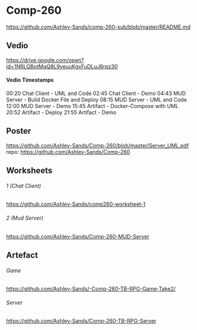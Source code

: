 # Comp-260
https://github.com/Ashley-Sands/comp-260-sub/blob/master/README.md

## Vedio
https://drive.google.com/open?id=1NRLQBotMqQ8L9yeuuKgxFuDLuJ6rpz30

#### Vedio Timestamps
00:20 Chat Client - UML and Code
02:45 Chat Client - Demo
04:43 MUD Server - Build Docker File and Deploy
08:15 MUD Server - UML and Code
12:00 MUD Server - Demo
15:45 Artifact - Docker-Compose with UML
20:52 Artifact - Deploy
21:55 Artifact - Demo

## Poster
https://github.com/Ashley-Sands/Comp-260/blob/master/Server_UML.pdf  
repo: https://github.com/Ashley-Sands/Comp-260

## Worksheets
###### 1 (Chat Client)
https://github.com/Ashley-Sands/comp260-worksheet-1

###### 2 (Mud Server)
https://github.com/Ashley-Sands/Comp-260-MUD-Server

## Artefact
###### Game
https://github.com/Ashley-Sands/-Comp-260-TB-RPG-Game-Take2/

###### Server
https://github.com/Ashley-Sands/Comp-260-TB-RPG-Server

